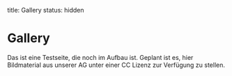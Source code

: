title: Gallery
status: hidden

# Gallery

Das ist eine Testseite, die noch im Aufbau ist. Geplant ist es, hier Bildmaterial aus unserer AG unter einer CC Lizenz zur Verfügung zu stellen.
